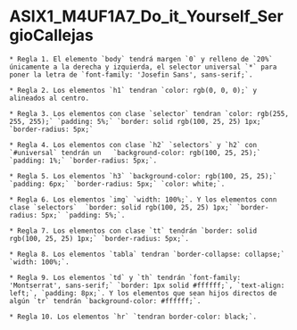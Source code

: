 # ASIX1_M4UF1A7_Do_it_Yourself_SergioCallejas

    * Regla 1. El elemento `body` tendrá margen `0` y relleno de `20%` únicamente a la derecha y izquierda, el selector universal `*` para poner la letra de `font-family: 'Josefin Sans', sans-serif;`.
    
    * Regla 2. Los elementos `h1` tendran `color: rgb(0, 0, 0);` y alineados al centro.

    * Regla 3. Los elementos con clase `selector` tendran `color: rgb(255, 255, 255);` `padding: 5%;` `border: solid rgb(100, 25, 25) 1px;` `border-radius: 5px;`

    * Regla 4. Los elementos con clase `h2` `selectors` y `h2` con `#universal` tendrán un   `background-color: rgb(100, 25, 25);` `padding: 1%;` `border-radius: 5px;`.
    
    * Regla 5. Los elementos `h3` `background-color: rgb(100, 25, 25);` `padding: 6px;` `border-radius: 5px;` `color: white;`.
   
    * Regla 6. Los elementos `img` `width: 100%;`. Y los elementos conn clase `selectors`  `border: solid rgb(100, 25, 25) 1px;` `border-radius: 5px;` `padding: 5%;`. 
    
    * Regla 7. Los elementos con clase `tt` tendrán `border: solid rgb(100, 25, 25) 1px;` `border-radius: 5px;`.
    
    * Regla 8. Los elementos `tabla` tendran `border-collapse: collapse;` `width: 100%;`. 
    
    * Regla 9. Los elementos `td` y `th` tendrán `font-family: 'Montserrat', sans-serif;` `border: 1px solid #ffffff;`, `text-align: left;`, `padding: 8px;`. Y los elementos que sean hijos directos de algún `tr` tendrán `background-color: #ffffff;`.
    
    * Regla 10. Los elementos `hr` `tendran border-color: black;`.
